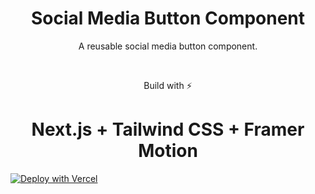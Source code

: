 <h1 align="center">
  Social Media Button Component
</h1>
  <p align="center">
    A reusable social media button component.
  <p>
  <br>
  <p align="center">
  Build with ⚡
  </p> 
<h1 align="center">
Next.js + Tailwind CSS + Framer Motion
</h1>
<a href="https://social-link-button.vercel.app/"><img src="https://vercel.com/button" alt="Deploy with Vercel"/></a>
